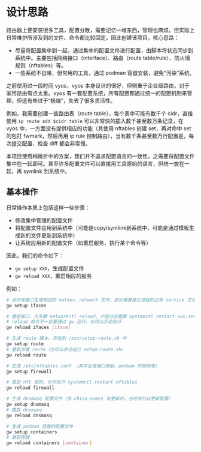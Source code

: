 # 设计思路

路由器上要安装很多工具，配置分散，需要记忆一堆东西，管理也麻烦。但实际上日常维护所涉及到的文件、命令都比较固定。因此创建该项目，核心思路：

* 尽量将配置集中到一起，通过集中的配置文件进行配置，由脚本将状态同步到系统中。主要包括网络接口（interface）、路由（route table/rule）、防火墙规则（nftables）等。
* 一些系统不自带、但常用的工具，通过 podman 容器安装，避免“污染”系统。

之前使用过一段时间 vyos，vyos 本身设计的很好，但侧重于企业级路由，对于家用路由有点太重。vyos 有一套配置系统，所有配置都通过统一的配置机制来管理，但这有些过于“极端”，失去了很多灵活性。

例如，我需要创建一些路由表（route table），每个表中可能有数千个 cidr，直接使用 `ip route add $cidr table` 可以非常快的插入数千甚至数万条记录，在 vyos 中，一方面没有提供相应的功能（其使用 nftables 创建 set，再对命中 set 的包打 fwmark，然后再用 ip rule 控制路由），当有数千条甚至数万行配置是，每次提交配置、检查 diff 都会非常慢。

本项目使用稍微折中的方案，我们并不追求配置语言的一致性，之需要将配置文件集中在一起即可。甚至许多配置文件可以直接用工具原始的语言，但统一放在一起，再 symlink 到系统中。

## 基本操作

日常操作本质上包括这样一些步骤：

* 修改集中管理的配置文件
* 将配置文件应用到系统中（可能是copy/symlink到系统中，可能是通过模板生成新的文件更新到系统中）
* 让系统应用新的配置文件（如重启服务、执行某个命令等）

因此，我们的命令如下：

* `gw setup XXX`，生成配置文件
* `gw reload XXX`，重启相应的服务

例如：

```sh
# 对所有接口生成相应的 netdev、network 文件，部分需要独立进程的还有 service 文件
gw setup ifaces

# 重启接口，大多数 networkctl reload，少部分还需要 systemctl restart xxx.service
# reload 命令不一定要通过 gw 运行，也可以手动执行
gw reload ifaces [iface]

# 生成 route 脚本，存放到 /xxx/setup-route.sh 中
gw setup route
# 重新加载 route（也可以手动运行 setup-route.sh）
gw reload route

# 生成 /etc/nftables.conf （其中包含端口映射、podman 的规则等）
gw setup firewall

# 重启 nft 规则，也可执行 systemctl restart nftables
gw reload firewall

# 生成 dnsmasq 配置文件（当 china-names 有更新时，也可执行以更新配置）
gw setup dnsmasq
# 重启 dnsmasq
gw reload dnsmasq

# 生成 podman 容器的配置文件
gw setup containers
# 重启容器
gw reload containers [container]
```
